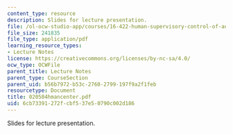 ```yaml
---
content_type: resource
description: Slides for lecture presentation.
file: /ol-ocw-studio-app/courses/16-422-human-supervisory-control-of-automated-systems-spring-2004/6cb73391272fcbf537e50790c002d186_020504hmancenter.pdf
file_size: 241835
file_type: application/pdf
learning_resource_types:
- Lecture Notes
license: https://creativecommons.org/licenses/by-nc-sa/4.0/
ocw_type: OCWFile
parent_title: Lecture Notes
parent_type: CourseSection
parent_uid: b56b7972-b53c-2760-2799-197f9a2f1feb
resourcetype: Document
title: 020504hmancenter.pdf
uid: 6cb73391-272f-cbf5-37e5-0790c002d186
---
```

Slides for lecture presentation.